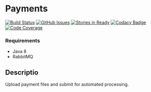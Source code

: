 Payments
========

[![Build Status](https://img.shields.io/travis/caveman-frak/payments.svg?style=plastic)](https://travis-ci.org/caveman-frak/payments)
[![GitHub Issues](https://img.shields.io/github/issues/caveman-frak/payments.svg?style=plastic)](https://github.com/caveman-frak/payments/issues)
[![Stories in Ready](https://badge.waffle.io/caveman-frak/payments.png?label=ready&title=Ready)](https://waffle.io/caveman-frak/payments)
[![Codacy Badge](https://api.codacy.com/project/badge/Grade/538f0a7cecdf4c72b539482ee95b1068)](https://www.codacy.com/app/tim-pickard/payments?utm_source=github.com&amp;utm_medium=referral&amp;utm_content=caveman-frak/payments&amp;utm_campaign=Badge_Grade)
[![Code Coverage](https://codecov.io/gh/caveman-frak/payments/branch/master/graph/badge.svg)](https://codecov.io/gh/caveman-frak/payments)

### Requirements

* Java 8
* RabbitMQ

## Descriptio

Upload payment files and submit for automated processing.
